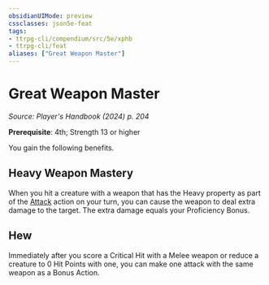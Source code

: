 ```yaml
---
obsidianUIMode: preview
cssclasses: json5e-feat
tags:
- ttrpg-cli/compendium/src/5e/xphb
- ttrpg-cli/feat
aliases: ["Great Weapon Master"]
---
```

# Great Weapon Master
*Source: Player's Handbook (2024) p. 204*  

**Prerequisite**: 4th; Strength 13 or higher

You gain the following benefits.

## Heavy Weapon Mastery

When you hit a creature with a weapon that has the Heavy property as part of the [Attack](Mechanics/rules/actions.md#Attack) action on your turn, you can cause the weapon to deal extra damage to the target. The extra damage equals your Proficiency Bonus.

## Hew

Immediately after you score a Critical Hit with a Melee weapon or reduce a creature to 0 Hit Points with one, you can make one attack with the same weapon as a Bonus Action.